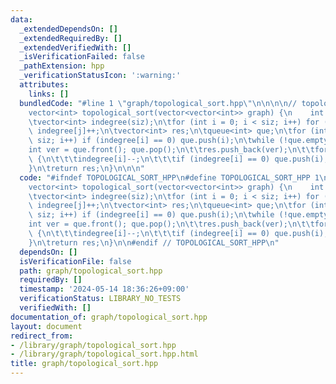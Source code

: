 ```yaml
---
data:
  _extendedDependsOn: []
  _extendedRequiredBy: []
  _extendedVerifiedWith: []
  _isVerificationFailed: false
  _pathExtension: hpp
  _verificationStatusIcon: ':warning:'
  attributes:
    links: []
  bundledCode: "#line 1 \"graph/topological_sort.hpp\"\n\n\n\n// topological_sort\n\
    vector<int> topological_sort(vector<vector<int>> graph) {\n    int siz = size(graph);\n\
    \tvector<int> indegree(siz);\n\tfor (int i = 0; i < siz; i++) for (int j : graph[i])\
    \ indegree[j]++;\n\tvector<int> res;\n\tqueue<int> que;\n\tfor (int i = 0; i <\
    \ siz; i++) if (indegree[i] == 0) que.push(i);\n\twhile (!que.empty()) {\n\t\t\
    int ver = que.front(); que.pop();\n\t\tres.push_back(ver);\n\t\tfor (int i : graph[ver])\
    \ {\n\t\t\tindegree[i]--;\n\t\t\tif (indegree[i] == 0) que.push(i);\n\t\t}\n\t\
    }\n\treturn res;\n}\n\n\n"
  code: "#ifndef TOPOLOGICAL_SORT_HPP\n#define TOPOLOGICAL_SORT_HPP 1\n\n// topological_sort\n\
    vector<int> topological_sort(vector<vector<int>> graph) {\n    int siz = size(graph);\n\
    \tvector<int> indegree(siz);\n\tfor (int i = 0; i < siz; i++) for (int j : graph[i])\
    \ indegree[j]++;\n\tvector<int> res;\n\tqueue<int> que;\n\tfor (int i = 0; i <\
    \ siz; i++) if (indegree[i] == 0) que.push(i);\n\twhile (!que.empty()) {\n\t\t\
    int ver = que.front(); que.pop();\n\t\tres.push_back(ver);\n\t\tfor (int i : graph[ver])\
    \ {\n\t\t\tindegree[i]--;\n\t\t\tif (indegree[i] == 0) que.push(i);\n\t\t}\n\t\
    }\n\treturn res;\n}\n\n#endif // TOPOLOGICAL_SORT_HPP\n"
  dependsOn: []
  isVerificationFile: false
  path: graph/topological_sort.hpp
  requiredBy: []
  timestamp: '2024-05-14 18:36:26+09:00'
  verificationStatus: LIBRARY_NO_TESTS
  verifiedWith: []
documentation_of: graph/topological_sort.hpp
layout: document
redirect_from:
- /library/graph/topological_sort.hpp
- /library/graph/topological_sort.hpp.html
title: graph/topological_sort.hpp
---
```

